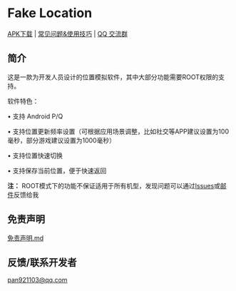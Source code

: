 # Fake Location
 [APK下载](http://www.panjichang.com)   |   [常见问题&使用技巧](https://github.com/panjichang/location.github.io/blob/master/FAQ/zh/FAQ.md)   |   [QQ 交流群](https://shang.qq.com/wpa/qunwpa?idkey=f1df0238baacff3e26ae71501efee9715105698fa2a2aec5baed43abdba82310)

## 简介
这是一款为开发人员设计的位置模拟软件，其中大部分功能需要ROOT权限的支持。

软件特色：

• 支持 Android P/Q

• 支持位置更新频率设置（可根据应用场景调整，比如社交等APP建议设置为100毫秒，部分游戏建议设置为1000毫秒）

• 支持位置快速切换

• 支持保存当前位置，便于快速返回


**注：** ROOT模式下的功能不保证适用于所有机型，发现问题可以通过[Issues](https://github.com/panjichang/location.github.io/issues)或[邮件](mailto:pan921103@qq.com)反馈给我

## 免责声明
[免责声明.md](https://github.com/panjichang/Location/blob/master/免责声明.md) 

## 反馈/联系开发者
[pan921103@qq.com](mailto:pan921103@qq.com)
